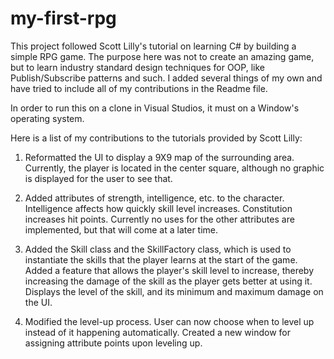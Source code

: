 # my-first-rpg
This project followed Scott Lilly's tutorial on learning C# by building a simple RPG game. The purpose here was not to create an amazing game, but to learn industry standard design techniques for OOP, like Publish/Subscribe patterns and such. I added several things of my own and have tried to include all of my contributions in the Readme file.

In order to run this on a clone in Visual Studios, it must on a Window's operating system.

Here is a list of my contributions to the tutorials provided by Scott Lilly:

1. Reformatted the UI to display a 9X9 map of the surrounding area. Currently, the player is located in the center square, although no graphic is displayed for the user to see that.

2. Added attributes of strength, intelligence, etc. to the character. Intelligence affects how quickly skill level increases. Constitution increases hit points. Currently no uses for the other attributes are implemented, but that will come at a later time.

3. Added the Skill class and the SkillFactory class, which is used to instantiate the skills that the player learns at the start of the game. Added a feature that allows the player's skill level to increase, thereby increasing the damage of the skill as the player gets better at using it. Displays the level of the skill, and its minimum and maximum damage on the UI.
  
4. Modified the level-up process. User can now choose when to level up instead of it happening automatically. Created a new window for assigning attribute points upon leveling up.
